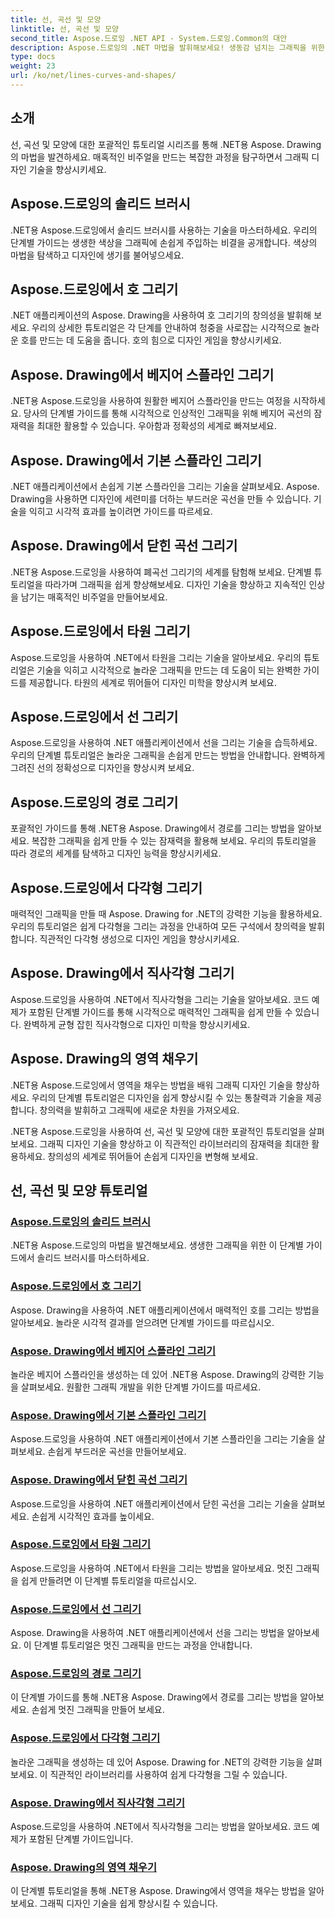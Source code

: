 ```yaml
---
title: 선, 곡선 및 모양
linktitle: 선, 곡선 및 모양
second_title: Aspose.드로잉 .NET API - System.드로잉.Common의 대안
description: Aspose.드로잉의 .NET 마법을 발휘해보세요! 생동감 넘치는 그래픽을 위한 선, 곡선 및 모양 튜토리얼을 살펴보세요. 단색 브러시, 호, 스플라인, 타원 등을 더욱 창의적으로 마스터하세요.
type: docs
weight: 23
url: /ko/net/lines-curves-and-shapes/
---
```


## 소개

선, 곡선 및 모양에 대한 포괄적인 튜토리얼 시리즈를 통해 .NET용 Aspose. Drawing의 마법을 발견하세요. 매혹적인 비주얼을 만드는 복잡한 과정을 탐구하면서 그래픽 디자인 기술을 향상시키세요.

## Aspose.드로잉의 솔리드 브러시
.NET용 Aspose.드로잉에서 솔리드 브러시를 사용하는 기술을 마스터하세요. 우리의 단계별 가이드는 생생한 색상을 그래픽에 손쉽게 주입하는 비결을 공개합니다. 색상의 마법을 탐색하고 디자인에 생기를 불어넣으세요.

## Aspose.드로잉에서 호 그리기
.NET 애플리케이션의 Aspose. Drawing을 사용하여 호 그리기의 창의성을 발휘해 보세요. 우리의 상세한 튜토리얼은 각 단계를 안내하여 청중을 사로잡는 시각적으로 놀라운 호를 만드는 데 도움을 줍니다. 호의 힘으로 디자인 게임을 향상시키세요.

## Aspose. Drawing에서 베지어 스플라인 그리기
.NET용 Aspose.드로잉을 사용하여 원활한 베지어 스플라인을 만드는 여정을 시작하세요. 당사의 단계별 가이드를 통해 시각적으로 인상적인 그래픽을 위해 베지어 곡선의 잠재력을 최대한 활용할 수 있습니다. 우아함과 정확성의 세계로 빠져보세요.

## Aspose. Drawing에서 기본 스플라인 그리기
.NET 애플리케이션에서 손쉽게 기본 스플라인을 그리는 기술을 살펴보세요. Aspose. Drawing을 사용하면 디자인에 세련미를 더하는 부드러운 곡선을 만들 수 있습니다. 기술을 익히고 시각적 효과를 높이려면 가이드를 따르세요.

## Aspose. Drawing에서 닫힌 곡선 그리기
.NET용 Aspose.드로잉을 사용하여 폐곡선 그리기의 세계를 탐험해 보세요. 단계별 튜토리얼을 따라가며 그래픽을 쉽게 향상해보세요. 디자인 기술을 향상하고 지속적인 인상을 남기는 매혹적인 비주얼을 만들어보세요.

## Aspose.드로잉에서 타원 그리기
Aspose.드로잉을 사용하여 .NET에서 타원을 그리는 기술을 알아보세요. 우리의 튜토리얼은 기술을 익히고 시각적으로 놀라운 그래픽을 만드는 데 도움이 되는 완벽한 가이드를 제공합니다. 타원의 세계로 뛰어들어 디자인 미학을 향상시켜 보세요.

## Aspose.드로잉에서 선 그리기
Aspose.드로잉을 사용하여 .NET 애플리케이션에서 선을 그리는 기술을 습득하세요. 우리의 단계별 튜토리얼은 놀라운 그래픽을 손쉽게 만드는 방법을 안내합니다. 완벽하게 그려진 선의 정확성으로 디자인을 향상시켜 보세요.

## Aspose.드로잉의 경로 그리기
포괄적인 가이드를 통해 .NET용 Aspose. Drawing에서 경로를 그리는 방법을 알아보세요. 복잡한 그래픽을 쉽게 만들 수 있는 잠재력을 활용해 보세요. 우리의 튜토리얼을 따라 경로의 세계를 탐색하고 디자인 능력을 향상시키세요.

## Aspose.드로잉에서 다각형 그리기
매력적인 그래픽을 만들 때 Aspose. Drawing for .NET의 강력한 기능을 활용하세요. 우리의 튜토리얼은 쉽게 다각형을 그리는 과정을 안내하여 모든 구석에서 창의력을 발휘합니다. 직관적인 다각형 생성으로 디자인 게임을 향상시키세요.

## Aspose. Drawing에서 직사각형 그리기
Aspose.드로잉을 사용하여 .NET에서 직사각형을 그리는 기술을 알아보세요. 코드 예제가 포함된 단계별 가이드를 통해 시각적으로 매력적인 그래픽을 쉽게 만들 수 있습니다. 완벽하게 균형 잡힌 직사각형으로 디자인 미학을 향상시키세요.

## Aspose. Drawing의 영역 채우기
.NET용 Aspose.드로잉에서 영역을 채우는 방법을 배워 그래픽 디자인 기술을 향상하세요. 우리의 단계별 튜토리얼은 디자인을 쉽게 향상시킬 수 있는 통찰력과 기술을 제공합니다. 창의력을 발휘하고 그래픽에 새로운 차원을 가져오세요.

.NET용 Aspose.드로잉을 사용하여 선, 곡선 및 모양에 대한 포괄적인 튜토리얼을 살펴보세요. 그래픽 디자인 기술을 향상하고 이 직관적인 라이브러리의 잠재력을 최대한 활용하세요. 창의성의 세계로 뛰어들어 손쉽게 디자인을 변형해 보세요.
## 선, 곡선 및 모양 튜토리얼
### [Aspose.드로잉의 솔리드 브러시](./solid-brushes/)
.NET용 Aspose.드로잉의 마법을 발견해보세요. 생생한 그래픽을 위한 이 단계별 가이드에서 솔리드 브러시를 마스터하세요.
### [Aspose.드로잉에서 호 그리기](./draw-arc/)
Aspose. Drawing을 사용하여 .NET 애플리케이션에서 매력적인 호를 그리는 방법을 알아보세요. 놀라운 시각적 결과를 얻으려면 단계별 가이드를 따르십시오.
### [Aspose. Drawing에서 베지어 스플라인 그리기](./draw-bezier-spline/)
놀라운 베지어 스플라인을 생성하는 데 있어 .NET용 Aspose. Drawing의 강력한 기능을 살펴보세요. 원활한 그래픽 개발을 위한 단계별 가이드를 따르세요.
### [Aspose. Drawing에서 기본 스플라인 그리기](./draw-cardinal-spline/)
Aspose.드로잉을 사용하여 .NET 애플리케이션에서 기본 스플라인을 그리는 기술을 살펴보세요. 손쉽게 부드러운 곡선을 만들어보세요.
### [Aspose. Drawing에서 닫힌 곡선 그리기](./draw-closed-curve/)
Aspose.드로잉을 사용하여 .NET 애플리케이션에서 닫힌 곡선을 그리는 기술을 살펴보세요. 손쉽게 시각적인 효과를 높이세요.
### [Aspose.드로잉에서 타원 그리기](./draw-ellipse/)
Aspose.드로잉을 사용하여 .NET에서 타원을 그리는 방법을 알아보세요. 멋진 그래픽을 쉽게 만들려면 이 단계별 튜토리얼을 따르십시오.
### [Aspose.드로잉에서 선 그리기](./draw-lines/)
Aspose. Drawing을 사용하여 .NET 애플리케이션에서 선을 그리는 방법을 알아보세요. 이 단계별 튜토리얼은 멋진 그래픽을 만드는 과정을 안내합니다.
### [Aspose.드로잉의 경로 그리기](./draw-path/)
이 단계별 가이드를 통해 .NET용 Aspose. Drawing에서 경로를 그리는 방법을 알아보세요. 손쉽게 멋진 그래픽을 만들어 보세요.
### [Aspose.드로잉에서 다각형 그리기](./draw-polygon/)
놀라운 그래픽을 생성하는 데 있어 Aspose. Drawing for .NET의 강력한 기능을 살펴보세요. 이 직관적인 라이브러리를 사용하여 쉽게 다각형을 그릴 수 있습니다.
### [Aspose. Drawing에서 직사각형 그리기](./draw-rectangle/)
Aspose.드로잉을 사용하여 .NET에서 직사각형을 그리는 방법을 알아보세요. 코드 예제가 포함된 단계별 가이드입니다.
### [Aspose. Drawing의 영역 채우기](./fill-region/)
이 단계별 튜토리얼을 통해 .NET용 Aspose. Drawing에서 영역을 채우는 방법을 알아보세요. 그래픽 디자인 기술을 쉽게 향상시킬 수 있습니다.